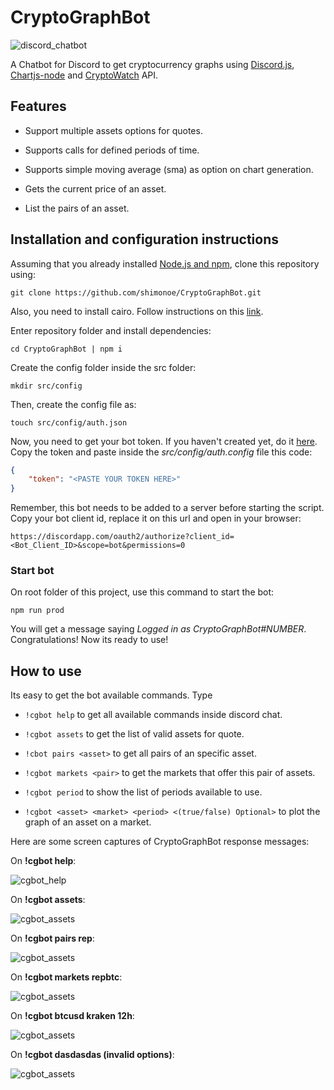 # CryptoGraphBot

![discord_chatbot](https://img.shields.io/badge/discord-chatbot-blue.svg?logo=discord&longCache=true&style=popout-square&colorB=6e85d3)



A Chatbot for Discord to get cryptocurrency graphs using [Discord.js](https://github.com/discordjs/discord.js/), [Chartjs-node](https://github.com/vmpowerio/chartjs-node) and [CryptoWatch](https://cryptowat.ch/) API.



## Features

- Support multiple assets options for quotes.

- Supports calls for defined periods of time.

- Supports simple moving average (sma) as option on chart generation.

- Gets the current price of an asset.

- List the pairs of an asset.

## Installation and configuration instructions

Assuming that you already installed [Node.js and npm](https://nodejs.org/), clone this repository using:

`git clone https://github.com/shimonoe/CryptoGraphBot.git`

Also, you need to install cairo. Follow instructions on this [link](https://www.cairographics.org/download/).

Enter repository folder and install dependencies:

`cd CryptoGraphBot | npm i`

Create the config folder inside the src folder:

`mkdir src/config`

Then, create the config file as:

`touch src/config/auth.json`

Now, you need to get your bot token. If you haven't created yet, do it [here](http://discordapp.com/developers/applications/me). Copy the token and paste inside the *src/config/auth.config* file this code:

```json
{
    "token": "<PASTE YOUR TOKEN HERE>"
}
```

Remember, this bot needs to be added to a server before starting the script. Copy your bot client id, replace it on this url and open in your browser:

`https://discordapp.com/oauth2/authorize?client_id=<Bot_Client_ID>&scope=bot&permissions=0`

### Start bot

On root folder of this project, use this command to start the bot:

`npm run prod`

You will get a message saying *Logged in as CryptoGraphBot#NUMBER*. Congratulations! Now its ready to use!

## How to use

Its easy to get the bot available commands. Type

- `!cgbot help`  to get all available commands inside discord chat.

- `!cgbot assets` to get the list of valid assets for quote.

- `!cbot pairs <asset>` to get all pairs of an specific asset.

- `!cgbot markets <pair>` to get the markets that offer this pair of assets.

- `!cgbot period` to show the list of periods available to use.

- `!cgbot <asset> <market> <period> <(true/false) Optional>` to plot the graph of an asset on a market.

Here are some screen captures of CryptoGraphBot response messages:

On **!cgbot help**:

![cgbot_help](images/captures/cgbot_help.png)



On **!cgbot assets**:

![cgbot_assets](images/captures/cgbot_assets.jpg)

On **!cgbot pairs rep**:

![cgbot_assets](images/captures/cgbot_pairs.png)

On **!cgbot markets repbtc**:

![cgbot_assets](images/captures/cgbot_markets.png)

On **!cgbot btcusd kraken 12h**:

![cgbot_assets](images/captures/cgbot_plot.png)

On **!cgbot dasdasdas (invalid options)**:

![cgbot_assets](images/captures/cgbot_error.jpg)
